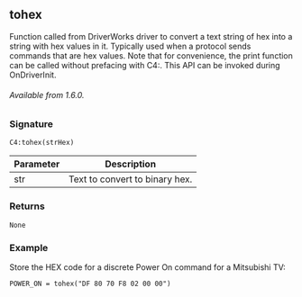 ## tohex

Function called from DriverWorks driver to convert a text string of hex into a string with hex values in it. Typically used when a protocol sends commands that are hex values. Note that for convenience, the print function can be called without prefacing with C4:. This API can be invoked during OnDriverInit.

###### Available from 1.6.0.


### Signature

`C4:tohex(strHex)`


| Parameter  | Description |
| --- | --- |
| str | Text to convert to binary hex. |


### Returns

`None`


### Example

Store the HEX code for a discrete Power On command for a Mitsubishi TV: 

`POWER_ON = tohex("DF 80 70 F8 02 00 00")`	